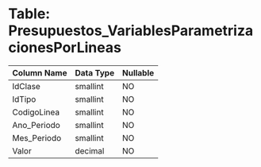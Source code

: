 # Table: Presupuestos_VariablesParametrizacionesPorLineas

| Column Name | Data Type | Nullable |
|-------------|-----------|----------|
| IdClase | smallint | NO |
| IdTipo | smallint | NO |
| CodigoLinea | smallint | NO |
| Ano_Periodo | smallint | NO |
| Mes_Periodo | smallint | NO |
| Valor | decimal | NO |

